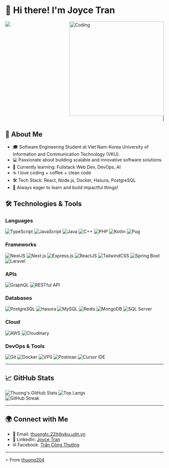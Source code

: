# 👋 Hi there! I'm Joyce Tran  

<img align="right" alt="Coding" width="300" src="https://media.giphy.com/media/qgQUggAC3Pfv687qPC/giphy.gif">

<img src="https://readme-typing-svg.demolab.com/?lines=Welcome+to+my+GitHub!;I'm+a+Software+Engineering+Student!;Let's+build+cool+stuff+together!&center=false&width=500&height=45">

<marquee behavior="scroll" direction="left" scrollamount="6">🚀 I'm currently working on exciting fullstack web projects!</marquee>

## 🌟 About Me  
- 🎓 Software Engineering Student at Viet Nam-Korea University of Information and Communication Technology (VKU).  
- 💻 Passionate about building scalable and innovative software solutions.  
- 🌱 Currently learning: Fullstack Web Dev, DevOps, AI  
- ☕ I love coding + coffee + clean code  
- 🛠️ Tech Stack: React, Node.js, Docker, Hasura, PostgreSQL  
- 🧠 Always eager to learn and build impactful things!  


## 🛠️ Technologies & Tools  

### Languages  
![TypeScript](https://img.shields.io/badge/-TypeScript-3178C6?logo=typescript&logoColor=white&style=flat-square) ![JavaScript](https://img.shields.io/badge/-JavaScript-F7DF1E?logo=javascript&logoColor=black&style=flat-square) ![Java](https://img.shields.io/badge/-Java-007396?logo=java&logoColor=white&style=flat-square) ![C++](https://img.shields.io/badge/-C++-00599C?logo=cplusplus&logoColor=white&style=flat-square) ![PHP](https://img.shields.io/badge/-PHP-777BB4?logo=php&logoColor=white&style=flat-square) ![Kotlin](https://img.shields.io/badge/-Kotlin-0095D5?logo=kotlin&logoColor=white&style=flat-square) ![Pug](https://img.shields.io/badge/-Pug-A86454?logo=pug&logoColor=white&style=flat-square)  

### Frameworks  
![NestJS](https://img.shields.io/badge/-NestJS-E0234E?logo=nestjs&logoColor=white&style=flat-square) ![Next.js](https://img.shields.io/badge/-Next.js-000000?logo=next.js&logoColor=white&style=flat-square) ![Express.js](https://img.shields.io/badge/-Express.js-000000?logo=express&logoColor=white&style=flat-square) ![ReactJS](https://img.shields.io/badge/-ReactJS-61DAFB?logo=react&logoColor=white&style=flat-square) ![TailwindCSS](https://img.shields.io/badge/-TailwindCSS-38B2AC?logo=tailwindcss&logoColor=white&style=flat-square) ![Spring Boot](https://img.shields.io/badge/-Spring%20Boot-6DB33F?logo=springboot&logoColor=white&style=flat-square) ![Laravel](https://img.shields.io/badge/-Laravel-FF2D20?logo=laravel&logoColor=white&style=flat-square) 

### APIs  
![GraphQL](https://img.shields.io/badge/-GraphQL-E10098?logo=graphql&logoColor=white&style=flat-square) ![RESTful API](https://img.shields.io/badge/-RESTful%20API-42A5F5?logo=rest&logoColor=white&style=flat-square)

### Databases  
![PostgreSQL](https://img.shields.io/badge/-PostgreSQL-4169E1?logo=postgresql&logoColor=white&style=flat-square) ![Hasura](https://img.shields.io/badge/-Hasura-1EB4D4?logo=hasura&logoColor=white&style=flat-square) ![MySQL](https://img.shields.io/badge/-MySQL-4479A1?logo=mysql&logoColor=white&style=flat-square) ![Redis](https://img.shields.io/badge/-Redis-DC382D?logo=redis&logoColor=white&style=flat-square) ![MongoDB](https://img.shields.io/badge/-MongoDB-47A248?logo=mongodb&logoColor=white&style=flat-square) ![SQL Server](https://img.shields.io/badge/-SQL%20Server-CC2927?logo=microsoftsqlserver&logoColor=white&style=flat-square)  

### Cloud  
![AWS](https://img.shields.io/badge/-AWS-232F3E?logo=amazonaws&logoColor=white&style=flat-square) ![Cloudinary](https://img.shields.io/badge/-Cloudinary-0075E2?logo=cloudinary&logoColor=white&style=flat-square)

### DevOps & Tools  
![Git](https://img.shields.io/badge/-Git-F05032?logo=git&logoColor=white&style=flat-square) ![Docker](https://img.shields.io/badge/-Docker-2496ED?logo=docker&logoColor=white&style=flat-square) ![VPS](https://img.shields.io/badge/-VPS-4A90E2?logo=apache&logoColor=white&style=flat-square) ![Postman](https://img.shields.io/badge/-Postman-FF6C37?logo=postman&logoColor=white&style=flat-square) ![Cursor IDE](https://img.shields.io/badge/-Cursor%20IDE-000000?logo=cursor&logoColor=white&style=flat-square)

---

## 📈 GitHub Stats  
![Thuong's GitHub Stats](https://github-readme-stats.vercel.app/api?username=thuong204&show_icons=true&theme=radical)
![Top Langs](https://github-readme-stats.vercel.app/api/top-langs/?username=thuong204&layout=compact&theme=radical)  
![GitHub Streak](https://github-readme-streak-stats.herokuapp.com/?user=thuong204&theme=dark)

---

## 🌍 Connect with Me  
- 📧 Email: [thuongtc.22it@vku.udn.vn](mailto:thuongtc.22it@vku.udn.vn)  
- 💼 LinkedIn: [Joyce Tran](https://www.linkedin.com/in/tr%E1%BA%A7n-c%C3%B4ng-th%C6%B0%E1%BB%9Dng-375bb72b0/)  
- 🌐 Facebook: [Trần Công Thường](https://www.facebook.com/vothuongdev/)

---

⭐️ From [thuong204](https://github.com/thuong204)
